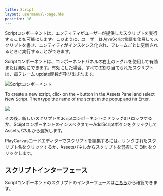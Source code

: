 ```yaml
---
title: Script
layout: usermanual-page.hbs
position: 16
---
```


Scriptコンポーネントは、エンティティがユーザーが提供したスクリプトを実行することを可能にします。このように、ユーザーはJavaScript言語を使用してスクリプトを書き、エンティティがインスタンス化され、フレームごとに更新されるときに実行することができます。

Scriptコンポーネントは、コンポーネントパネルの右上のトグルを使用して有効または無効にできます。有効にした場合、すべての割り当てられたスクリプトは、毎フレーム update関数が呼び出されます。

![Scriptコンポーネント][1]

To create a new script, click on the **`+`** button in the Assets Panel and select New Script. Then type the name of the script in the popup and hit Enter.

<img loading="lazy" src="/images/user-manual/scenes/components/new-script.jpg" />

その後、新しいスクリプトをScriptコンポーネントにドラッグ&ドロップするか、ScriptコンポーネントのインスペクタでーAdd ScriptボタンをクリックしてAssetsパネルから選択します。

PlayCanvasコードエディターでスクリプトを編集するには、リンクされたスクリプト名をクリックするか、Assetsパネルからスクリプトを選択して Edit をクリックします。

## スクリプトインターフェース

Scriptコンポーネントのスクリプトのインターフェースは[こちら][2]から確認できます。

[1]: /images/user-manual/scenes/components/component-script.png
[2]: /api/pc.ScriptComponent.html
